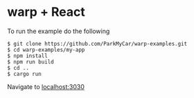 # warp + React

To run the example do the following
```
$ git clone https://github.com/ParkMyCar/warp-examples.git
$ cd warp-examples/my-app
$ npm install
$ npm run build
$ cd ..
$ cargo run
```

Navigate to [localhost:3030](localhost:3030)
